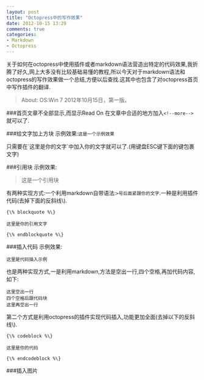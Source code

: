 ```yaml
---
layout: post
title: "Octopress中的写作效果"
date: 2012-10-15 13:29
comments: true
categories:
- Markdown
- Octopress 
---
```


关于如何在octopress中使用插件或者markdown语法营造出特定的代码效果,我折腾了好久,网上大多没有比较基础易懂的教程,所以今天对于markdown语法和octopress的写作效果做一个总结,方便以后查找.这其中也包含了对octopress首页中写作插件的翻译.

>About: OS:Win 7 2012年10月15日，第一版。

<!--more-->
###首页文章不全部显示,而显示Read On
在文章中合适的地方加入`<!--more-->`就可以了.

###给文字加上方块
示例效果:`这是一个示例效果`

只需要在\`这里是你的文字\`中加入你的文字就可以了.(用键盘ESC键下面的键包裹文字)

###引用块
示例效果:
>这是一个引用块

有两种实现方式:一个利用markdown自带语法:`>号后面紧跟你的文字`.一种是利用插件代码(去掉下面的反斜线\\).

    {\% blockquote %\}

    这里是你的引用文字

    {\% endblockquote %\}

###插入代码
示例效果:

    这里是代码插入示例

也是两种实现方式,一是利用markdown,方法是空出一行,四个空格,再加代码内容,如下:

    这里空出一行
    四个空格后跟代码块
    这里再空出一行

第二个方式是利用octopress的插件实现代码插入,功能更加全面(去掉以下的反斜线\\).

    {\% codeblock %\}

    这里是你的代码

    {\% endcodeblock %\}

###插入图片
